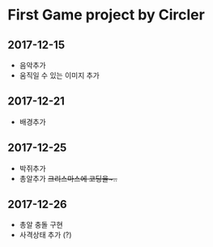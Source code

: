 # First Game project by Circler
## 2017-12-15
- 음악추가
- 움직일 수 있는 이미지 추가

## 2017-12-21
- 배경추가

## 2017-12-25
- 박쥐추가
- 총알추가
~~크리스마스에 코딩을~..~~

## 2017-12-26
- 총알 충돌 구현
- 사격상태 추가 (?)
